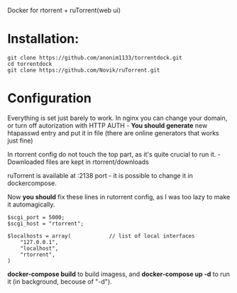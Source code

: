 Docker for rtorrent + ruTorrent(web ui)


# Installation:
```
git clone https://github.com/anonim1133/torrentdock.git
cd torrentdock
git clone https://github.com/Novik/ruTorrent.git
```
# Configuration
Everything is set just barely to work.
In nginx you can change your domain, or turn off autorization with HTTP AUTH
    - **You should generate** new htapasswd entry and put it in file (there are online generators that works just fine)

In rtorrent config do not touch the top part, as it's quite crucial to run it.
    - Downloaded files are kept in rtorrent/downloads

ruTorrent is available at :2138 port - it is possible to change it in dockercompose.

Now **you should** fix these lines in rutorrent config, as I was too lazy to make it automagically.

```
$scgi_port = 5000;
$scgi_host = "rtorrent";

$localhosts = array( 			// list of local interfaces
    "127.0.0.1",
    "localhost",
    "rtorrent",
)
```

**docker-compose build** to build imagess, and **docker-compose up -d** to run it (in background, becouse of "-d").